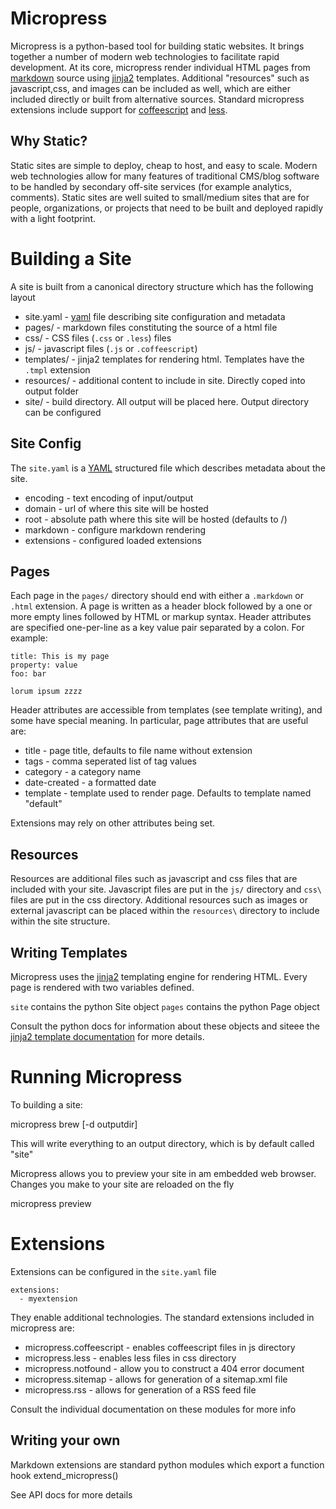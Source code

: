 # Micropress #

Micropress is a python-based tool for building static websites. It brings together a number of modern web technologies to facilitate rapid development. At its core, micropress render individual HTML pages from  [markdown][] source using [jinja2][] templates. Additional "resources" such as javascript,css, and images can be included as well, which are either included directly or built from alternative sources. Standard micropress extensions include support for [coffeescript][] and [less][].

[markdown]:http://daringfireball.net/projects/markdown/
[jinja2]:http://jinja.pocoo.org/docs/
[coffeescript]:http://jashkenas.github.com/coffee-script/
[less]:http://lesscss.org/

## Why Static? ##

Static sites are simple to deploy, cheap to host, and easy to scale. Modern web technologies allow for many features of traditional CMS/blog software to be handled by secondary off-site services (for example analytics, comments). Static sites are well suited to small/medium sites that are for people, organizations, or projects that need to be built and deployed rapidly with a light footprint. 

# Building a Site #

A site is built from a canonical directory structure which has the following layout

* site.yaml - [yaml][] file describing site configuration and metadata
* pages/ - markdown files constituting the source of a html file
* css/ - CSS files (`.css` or `.less`) files
* js/ - javascript files (`.js` or `.coffeescript`)
* templates/ - jinja2 templates for rendering html. Templates have the `.tmpl` extension
* resources/ - additional content to include in site. Directly coped into output folder
* site/ - build directory. All output will be placed here. Output directory can be configured

[yaml]:http://www.yaml.org/

## Site Config ##

The `site.yaml` is a [YAML][] structured file which describes metadata about the site. 

* encoding - text encoding of input/output
* domain - url of where this site will be hosted
* root - absolute path where this site will be hosted (defaults to /)
* markdown - configure markdown rendering
* extensions - configured loaded extensions

## Pages ##

Each page in the `pages/` directory should end with either a `.markdown` or `.html` extension. A page is written as a header block followed by a one or more empty lines followed by HTML or markup syntax. Header attributes are specified one-per-line as a key value pair separated by a colon. For example:

    title: This is my page
    property: value
    foo: bar
    
    lorum ipsum zzzz

Header attributes are accessible from templates (see template writing), and some have special meaning. In particular, page attributes that are useful are:

* title - page title, defaults to file name without extension
* tags - comma seperated list of tag values
* category - a category name
* date-created - a formatted date
* template - template used to render page. Defaults to template named "default"

Extensions may rely on other attributes being set.

## Resources ##

Resources are additional files such as javascript and css files that are included with your site. Javascript files are put in the `js/` directory and `css\` files are put in the css directory. Additional resources such as images or external javascript can be placed within the `resources\` directory to include within the site structure.

## Writing Templates ##

Micropress uses the [jinja2][] templating engine for rendering HTML. Every page is rendered with two variables defined. 

`site` contains the python Site object
`pages` contains the python Page object

Consult the python docs for information about these objects and 
siteee the [jinja2 template documentation][jinja2-ref] for more details.

[jinja2-ref]:http://jinja.pocoo.org/docs/templates/

# Running Micropress #

To building a site:

   micropress brew [-d outputdir]

This will write everything to an output directory, which is by default called "site"

Micropress allows you to preview your site in am embedded web browser. Changes you make to your site are reloaded on the fly

   micropress preview
      
# Extensions #

Extensions can be configured in the `site.yaml` file

    extensions:
      - myextension

They enable additional technologies. The standard extensions included in micropress are:

* micropress.coffeescript - enables coffeescript files in js directory
* micropress.less - enables less files in css directory
* micropress.notfound - allow you to construct a 404 error document
* micropress.sitemap - allows for generation of a sitemap.xml file
* micropress.rss - allows for generation of a RSS feed file

Consult the individual documentation on these modules for more info

## Writing your own ##

Markdown extensions are standard python modules which export a function hook extend_micropress()

See API docs for more details
